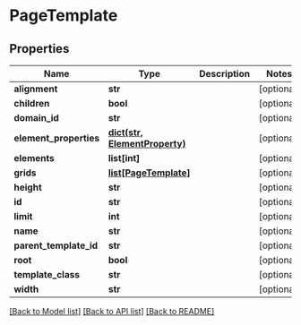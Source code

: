 # PageTemplate

## Properties
Name | Type | Description | Notes
------------ | ------------- | ------------- | -------------
**alignment** | **str** |  | [optional] 
**children** | **bool** |  | [optional] 
**domain_id** | **str** |  | [optional] 
**element_properties** | [**dict(str, ElementProperty)**](ElementProperty.md) |  | [optional] 
**elements** | **list[int]** |  | [optional] 
**grids** | [**list[PageTemplate]**](PageTemplate.md) |  | [optional] 
**height** | **str** |  | [optional] 
**id** | **str** |  | [optional] 
**limit** | **int** |  | [optional] 
**name** | **str** |  | [optional] 
**parent_template_id** | **str** |  | [optional] 
**root** | **bool** |  | [optional] 
**template_class** | **str** |  | [optional] 
**width** | **str** |  | [optional] 

[[Back to Model list]](../README.md#documentation-for-models) [[Back to API list]](../README.md#documentation-for-api-endpoints) [[Back to README]](../README.md)

